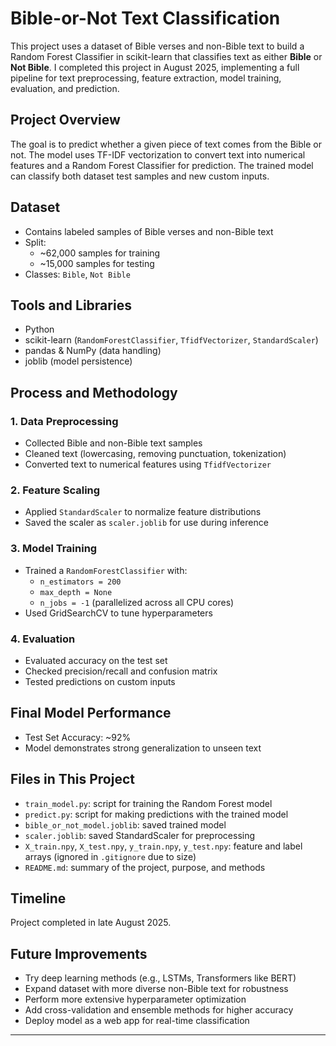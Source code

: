 # Bible-or-Not Text Classification

This project uses a dataset of Bible verses and non-Bible text to build a Random Forest Classifier in scikit-learn that classifies text as either **Bible** or **Not Bible**. I completed this project in August 2025, implementing a full pipeline for text preprocessing, feature extraction, model training, evaluation, and prediction.

## Project Overview

The goal is to predict whether a given piece of text comes from the Bible or not. The model uses TF-IDF vectorization to convert text into numerical features and a Random Forest Classifier for prediction. The trained model can classify both dataset test samples and new custom inputs.

## Dataset

- Contains labeled samples of Bible verses and non-Bible text
- Split:
  - ~62,000 samples for training
  - ~15,000 samples for testing
- Classes: `Bible`, `Not Bible`

## Tools and Libraries

- Python  
- scikit-learn (`RandomForestClassifier`, `TfidfVectorizer`, `StandardScaler`)  
- pandas & NumPy (data handling)  
- joblib (model persistence)  

## Process and Methodology

### 1. Data Preprocessing
- Collected Bible and non-Bible text samples
- Cleaned text (lowercasing, removing punctuation, tokenization)
- Converted text to numerical features using `TfidfVectorizer`

### 2. Feature Scaling
- Applied `StandardScaler` to normalize feature distributions  
- Saved the scaler as `scaler.joblib` for use during inference  

### 3. Model Training
- Trained a `RandomForestClassifier` with:
  - `n_estimators = 200`
  - `max_depth = None`
  - `n_jobs = -1` (parallelized across all CPU cores)
- Used GridSearchCV to tune hyperparameters  

### 4. Evaluation
- Evaluated accuracy on the test set
- Checked precision/recall and confusion matrix
- Tested predictions on custom inputs  

## Final Model Performance

- Test Set Accuracy: ~92%  
- Model demonstrates strong generalization to unseen text  

## Files in This Project

- `train_model.py`: script for training the Random Forest model  
- `predict.py`: script for making predictions with the trained model  
- `bible_or_not_model.joblib`: saved trained model  
- `scaler.joblib`: saved StandardScaler for preprocessing  
- `X_train.npy`, `X_test.npy`, `y_train.npy`, `y_test.npy`: feature and label arrays (ignored in `.gitignore` due to size)  
- `README.md`: summary of the project, purpose, and methods  

## Timeline

Project completed in late August 2025.  

## Future Improvements

- Try deep learning methods (e.g., LSTMs, Transformers like BERT)  
- Expand dataset with more diverse non-Bible text for robustness  
- Perform more extensive hyperparameter optimization  
- Add cross-validation and ensemble methods for higher accuracy  
- Deploy model as a web app for real-time classification  

---
